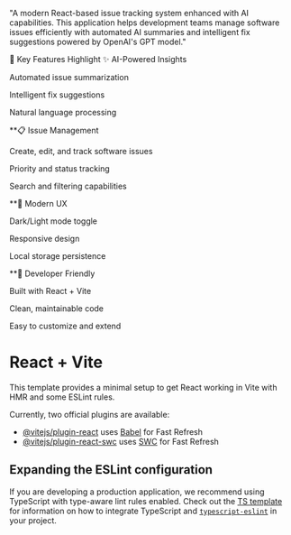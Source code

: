 "A modern React-based issue tracking system enhanced with AI capabilities. This application helps development teams manage software issues efficiently with automated AI summaries and intelligent fix suggestions powered by OpenAI's GPT model."

🚀 Key Features Highlight
✨ AI-Powered Insights

Automated issue summarization

Intelligent fix suggestions

Natural language processing

**📋 Issue Management

Create, edit, and track software issues

Priority and status tracking

Search and filtering capabilities

**🎨 Modern UX

Dark/Light mode toggle

Responsive design

Local storage persistence

**🔧 Developer Friendly

Built with React + Vite

Clean, maintainable code

Easy to customize and extend

# React + Vite

This template provides a minimal setup to get React working in Vite with HMR and some ESLint rules.

Currently, two official plugins are available:

- [@vitejs/plugin-react](https://github.com/vitejs/vite-plugin-react/blob/main/packages/plugin-react) uses [Babel](https://babeljs.io/) for Fast Refresh
- [@vitejs/plugin-react-swc](https://github.com/vitejs/vite-plugin-react/blob/main/packages/plugin-react-swc) uses [SWC](https://swc.rs/) for Fast Refresh

## Expanding the ESLint configuration

If you are developing a production application, we recommend using TypeScript with type-aware lint rules enabled. Check out the [TS template](https://github.com/vitejs/vite/tree/main/packages/create-vite/template-react-ts) for information on how to integrate TypeScript and [`typescript-eslint`](https://typescript-eslint.io) in your project.

